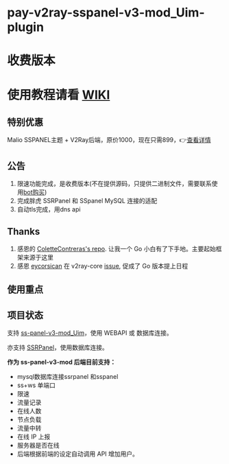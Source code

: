 # pay-v2ray-sspanel-v3-mod_Uim-plugin

# 收费版本

# 使用教程请看 [WIKI](https://github.com/rico93/pay-v2ray-sspanel-v3-mod_Uim-plugin/wiki/)
## 特别优惠
Malio SSPANEL主题 + V2Ray后端，原价1000，现在只需899，👉[查看详情](https://malio.fxxkmy.life/)

## 公告

1. 限速功能完成，是收费版本(不在提供源码，只提供二进制文件，需要联系使用[bot购买](https://t.me/Rico_V2_bot))
2. 完成胖虎 SSRPanel 和 SSpanel MySQL 连接的适配
3. 自动tls完成，用dns api

## Thanks

1. 感恩的 [ColetteContreras's repo](https://github.com/ColetteContreras/v2ray-ssrpanel-plugin). 让我一个 Go 小白有了下手地。主要起始框架来源于这里
2. 感恩 [eycorsican](https://github.com/eycorsican) 在 v2ray-core [issue](https://github.com/v2ray/v2ray-core/issues/1514), 促成了 Go 版本提上日程

## 使用重点


## 项目状态

支持 [ss-panel-v3-mod_Uim](https://github.com/NimaQu/ss-panel-v3-mod_Uim)，使用 WEBAPI 或 数据库连接。

亦支持 [SSRPanel](https://github.com/ssrpanel/SSRPanel)，使用数据库连接。

**作为 ss-panel-v3-mod 后端目前支持：**
- mysql数据库连接ssrpanel 和sspanel
- ss+ws 单端口
- 限速
- 流量记录
- 在线人数
- 节点负载
- 流量中转
- 在线 IP 上报
- 服务器是否在线
- 后端根据前端的设定自动调用 API 增加用户。

